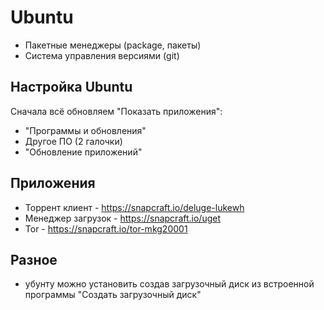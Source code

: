# Ubuntu
- Пакетные менеджеры (package, пакеты)
- Система управления версиями (git)

## Настройка Ubuntu
Сначала всё обновляем "Показать приложения":
- "Программы и обновления"
- Другое ПО (2 галочки)
- "Обновление приложений"

## Приложения
- Торрент клиент    - https://snapcraft.io/deluge-lukewh
- Менеджер загрузок - https://snapcraft.io/uget
- Tor               - https://snapcraft.io/tor-mkg20001

## Разное
- убунту можно установить создав загрузочный диск из встроенной программы "Создать загрузочный диск"
